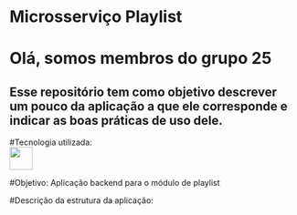 # Microsserviço Playlist


# Olá, somos membros do grupo 25 
## Esse repositório tem como objetivo descrever um pouco da aplicação a que ele corresponde e indicar as boas práticas de uso dele.

#Tecnologia utilizada:
<br>
<img src="https://cdn.jsdelivr.net/gh/devicons/devicon@latest/icons/csharp/csharp-original.svg" width="40" height="40" />
          
#Objetivo:
Aplicação backend para o módulo de playlist

#Descrição da estrutura da aplicação:
